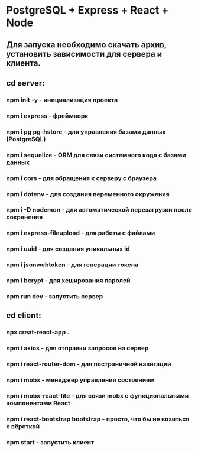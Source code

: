 # PostgreSQL + Express + React + Node

## Для запуска необходимо скачать архив, установить зависимости для сервера и клиента.

## cd server:

### npm init -y - инициализация проекта

### npm i express - фреймворк

### npm i pg pg-hstore - для управления базами данных (PostgreSQL)

### npm i sequelize - ORM для связи системного кода с базами данных

### npm i cors - для обращения к серверу с браузера

### npm i dotenv - для создания переменного окружения

### npm i -D nodemon - для автоматической перезагрузки после сохранения

### npm i express-fileupload - для работы с файлами

### npm i uuid - для создания уникальных id

### npm i jsonwebtoken - для генерации токена

### npm i bcrypt - для хеширования паролей

### npm run dev - запустить сервер

## cd client:

### npx creat-react-app .

### npm i axios - для отправки запросов на сервер

### npm i react-router-dom - для постраничной навигации

### npm i mobx - менеджер управления состоянием

### npm i mobx-react-lite - для связи mobx с функциональными компонентами React

### npm i react-bootstrap bootstrap - просто, что бы не возиться с вёрсткой

### npm start - запустить клиент
